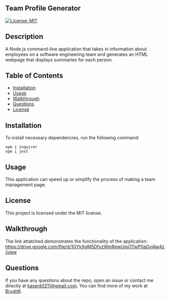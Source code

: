 ## Team Profile Generator
  
  [![License: MIT](https://img.shields.io/badge/License-MIT-yellow.svg)](https://opensource.org/licenses/MIT)
  ## Description
  A Node.js command-line application that takes in information about employees on a software engineering team and generates an HTML webpage that displays summaries for each person.
  ## Table of Contents 
  * [Installation](#installation)
  * [Usage](#usage)
  * [Walkthrough](#Walkthrough)
  * [Questions](#questions)
  * [License](#license)

  ## Installation 
  To install necessary dependencies, run the following command:
  ```
  npm i inquirer
  npm i jest
  ```
  ## Usage 
  This application can speed up or simplify the process of making a team management page.
  
  ## License
  This project is licensed under the MIT license.
  
  ## Walkthrough
  The link attatched demonstrates the functionality of the application: https://drive.google.com/file/d/1GYkXgM5DfvzWmRpwUjpOTwP0aGvjAw4z/view
  
  ## Questions 
  If you have any questions about the repo, open an issue or contact me directly at kasenb1211@gmail.com. You can find more   of my work at [BrughK](https://github.com/BrughK/).
